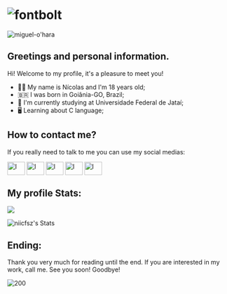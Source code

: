 # ![fontbolt](https://github.com/niicfsz/niicfsz/assets/167145187/ce25e859-9b81-467a-82b0-420d86240b8a)


![miguel-o'hara](https://github.com/niicfsz/niicfsz/assets/167145187/f49b2e1b-eb69-43d4-8797-df58b30e8c66)

## Greetings and personal information.
Hi! Welcome to my profile, it's a pleasure to meet you!
- 👦🏾 My name is Nícolas and I'm 18 years old;
- 🇧🇷 I was born in Goiânia-GO, Brazil;
- 🏫 I'm currently studying at Universidade Federal de Jataí;
- 🖥️ Learning about C language;

## How to contact me?
If you really need to talk to me you can use my social medias:

<a href="https://x.com/niicfsz?t=-gqKYny2Gg86zyq4jqSUvg&s=09" target="blank"><img align="center" src="https://raw.githubusercontent.com/rahuldkjain/github-profile-readme-generator/master/src/images/icons/Social/twitter.svg" alt="l" height="30" width="40" /></a>
<a href="https://www.linkedin.com/in/n%C3%ADcolas-fernandes-00509a316?utm_source=share&utm_campaign=share_via&utm_content=profile&utm_medium=android_app" target="blank"><img align="center" src="https://raw.githubusercontent.com/rahuldkjain/github-profile-readme-generator/master/src/images/icons/Social/linked-in-alt.svg" alt="l" height="30" width="40" /></a>
<a href="https://www.instagram.com/niicfsz?utm_source=qr&igsh=MXNlOWF3Y2l1cGI3OQ==" target="blank"><img align="center" src="https://raw.githubusercontent.com/rahuldkjain/github-profile-readme-generator/master/src/images/icons/Social/instagram.svg" alt="l" height="30" width="40" /></a>
<a href="https://youtube.com/@niicfsz?si=FLc6wWX5UIZSUcMT" target="blank"><img align="center" src="https://raw.githubusercontent.com/rahuldkjain/github-profile-readme-generator/master/src/images/icons/Social/youtube.svg" alt="l" height="30" width="40" /></a>
<a href="https://discord.gg/6eD3cE6nhy" target="blank"><img align="center" src="https://raw.githubusercontent.com/rahuldkjain/github-profile-readme-generator/master/src/images/icons/Social/discord.svg" alt="l" height="30" width="40" /></a>

## My profile Stats:

![](http://github-profile-summary-cards.vercel.app/api/cards/profile-details?username=niicfsz&theme=github_dark&hide_border=true)

![niicfsz's Stats](https://github-readme-stats.vercel.app/api?username=niicfsz&theme=github_dark&show_icons=true&hide_border=true&count_private=true)

## Ending:
Thank you very much for reading until the end. If you are interested in my work, call me. See you soon! Goodbye!

![200](https://github.com/niicfsz/niicfsz/assets/167145187/efeecef0-9b86-4f54-93c4-0b9dce90d009)




